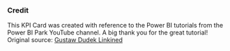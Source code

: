 ### Credit
This KPI Card was created with reference to the Power BI tutorials from the Power BI Park YouTube channel. A big thank you for the great tutorial!<br>
Original source: [Gustaw Dudek Linkined](https://www.linkedin.com/posts/gustaw-dudek_analytics-data-powerbi-activity-7219404636166729729-ZxZb/?utm_source=share&utm_medium=member_desktop)
